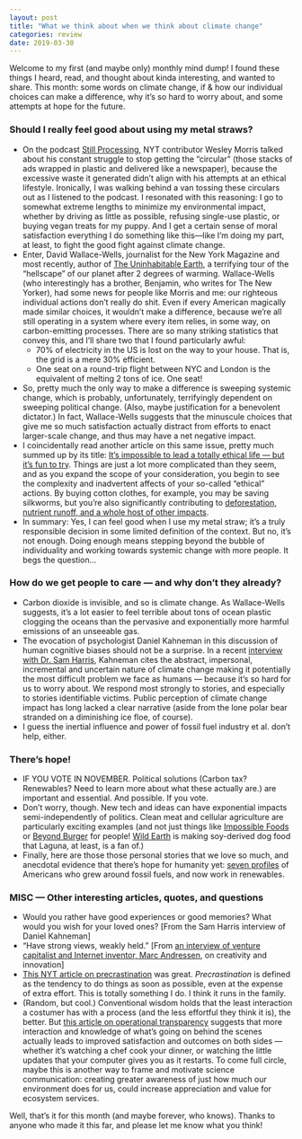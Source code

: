 ```yaml
---
layout: post
title: "What we think about when we think about climate change"
categories: review
date: 2019-03-30
---
```


Welcome to my first (and maybe only) monthly mind dump! I found these things I heard, read, and thought about kinda interesting, and wanted to share. This month: some words on climate change, if & how our individual choices can make a difference, why it’s so hard to worry about, and some attempts at hope for the future.

### Should I really feel good about using my metal straws?
* On the podcast [Still Processing](https://www.nytimes.com/2019/03/14/podcasts/still-processing-circulars-climate-change.html), NYT contributor Wesley Morris talked about his constant struggle to stop getting the “circular” (those stacks of ads wrapped in plastic and delivered like a newspaper), because the excessive waste it generated didn’t align with his attempts at an ethical lifestyle. Ironically, I was walking behind a van tossing these circulars out as I listened to the podcast. I resonated with this reasoning: I go to somewhat extreme lengths to minimize my environmental impact, whether by driving as little as possible, refusing single-use plastic, or buying vegan treats for my puppy. And I get a certain sense of moral satisfaction everything I do something like this—like I’m doing my part, at least, to fight the good fight against climate change. 
* Enter, David Wallace-Wells, journalist for the New York Magazine and most recently, author of [The Uninhabitable Earth](https://www.penguinrandomhouse.com/books/586541/the-uninhabitable-earth-by-david-wallace-wells/9780525576709/), a terrifying tour of the “hellscape” of our planet after 2 degrees of warming. Wallace-Wells (who interestingly has a brother, Benjamin, who writes for The New Yorker), had some news for people like Morris and me: our righteous individual actions don’t really do shit. Even if every American magically made similar choices, it wouldn’t make a difference, because we’re all still operating in a system where every item relies, in some way, on carbon-emitting processes. There are so many striking statistics that convey this, and I’ll share two that I found particularly awful:
	* 70% of electricity in the US is lost on the way to your house. That is, the grid is a mere 30% efficient. 
	* One seat on a round-trip flight between NYC and London is the equivalent of melting 2 tons of ice. One seat! 
* So, pretty much the only way to make a difference is sweeping systemic change, which is probably, unfortunately, terrifyingly dependent on sweeping political change. (Also, maybe justification for a benevolent dictator.) In fact, Wallace-Wells suggests that the minuscule choices that give me so much satisfaction actually distract from efforts to enact larger-scale change, and thus may have a net negative impact. 
* I coincidentally read another article on this same issue, pretty much summed up by its title: [It’s impossible to lead a totally ethical life — but it’s fun to try](https://qz.com/1327804/its-impossible-to-lead-a-totally-ethical-life-but-its-fun-to-try/). Things are just a lot more complicated than they seem, and as you expand the scope of your consideration, you begin to see the complexity and inadvertent affects of your so-called “ethical” actions. By buying cotton clothes, for example, you may be saving silkworms, but you’re also significantly contributing to [deforestation, nutrient runoff, and a whole host of other impacts](https://qz.com/quartzy/1543323/the-ethical-case-for-wearing-leather-fur-and-silk/). 
* In summary: Yes, I can feel good when I use my metal straw; it’s a truly responsible decision in some limited definition of the context. But no, it’s not enough. Doing enough means stepping beyond the bubble of individuality and working towards systemic change with more people. It begs the question…

### How do we get people to care — and why don’t they already?
* Carbon dioxide is invisible, and so is climate change.  As Wallace-Wells suggests, it’s a lot easier to feel terrible about tons of ocean plastic clogging the oceans than the pervasive and exponentially more harmful emissions of an unseeable gas.
* The evocation of psychologist Daniel Kahneman in this discussion of human cognitive biases should not be a surprise.  In a recent [interview with Dr. Sam Harris](https://samharris.org/podcasts/150-map-misunderstanding/), Kahneman cites the abstract, impersonal, incremental and uncertain nature of climate change making it potentially the most difficult problem we face as humans — because it’s so hard for us to worry about.  We respond most strongly to stories, and especially to stories  identifiable victims. Public perception of climate change impact has long lacked a clear narrative (aside from the lone polar bear stranded on a diminishing ice floe, of course). 
* I guess the inertial influence and power of fossil fuel industry et al. don’t help, either. 

### There’s hope!
* IF YOU VOTE IN NOVEMBER. Political solutions (Carbon tax? Renewables? Need to learn more about what these actually are.) are important and essential. And possible. If you vote.
* Don’t worry, though. New tech and ideas can have exponential impacts semi-independently of politics. Clean meat and cellular agriculture are particularly exciting examples (and not just things like [Impossible Foods](https://impossiblefoods.com/) or [Beyond Burger](https://www.beyondmeat.com/) for people! [Wild Earth](https://wildearth.com/) is making soy-derived dog food that  Laguna, at least, is a fan of.)
* Finally, here are those those personal stories that we love so much, and anecdotal evidence that there’s hope for humanity yet: [seven profiles](https://www.nytimes.com/interactive/2019/03/26/climate/wind-solar-energy-workers.html) of Americans who grew around fossil fuels, and now work in renewables. 

### MISC — Other interesting articles, quotes, and questions
* Would you rather have good experiences or good memories? What would you wish for your loved ones? [From the Sam Harris interview of Daniel Kahneman]
* “Have strong views, weakly held.” [From [an interview of venture capitalist and Internet inventor, Marc Andressen](https://itunes.apple.com/us/podcast/the-moment-with-brian-koppelman/id814550071?mt=2&i=1000431636269), on creativity and innovation]
* [This NYT article on precrastination](https://www.nytimes.com/2019/03/25/smarter-living/precrastination-when-the-early-bird-gets-the-shaft.html) was great. *Precrastination* is defined as the tendency to do things as soon as possible, even at the expense of extra effort. This is totally something I do. I think it runs in the family. 
* (Random, but cool.) Conventional wisdom holds that the least interaction a costumer has with a process (and the less effortful they think it is), the better. But [this article on operational transparency](https://hbr.org/2019/03/operational-transparency) suggests that more interaction and knowledge of what’s going on behind the scenes actually leads to improved satisfaction and outcomes on both sides — whether it’s watching a chef cook your dinner, or watching the little updates that your computer gives you as it restarts. To come full circle, maybe this is another way to frame and motivate science communication: creating greater awareness of just how much our environment does for us, could increase appreciation and  value for ecosystem services.

Well, that’s it for this month (and maybe forever, who knows). Thanks to anyone who made it this far, and please let me know what you think! 

